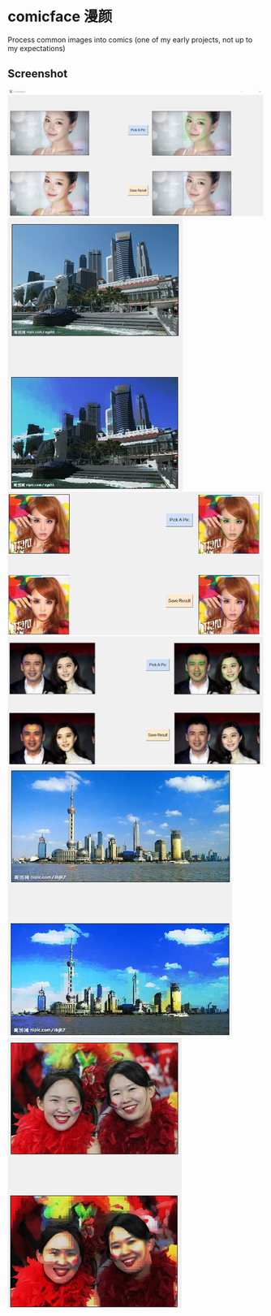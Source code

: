 # comicface 漫颜
Process common images into comics (one of my early projects, not up to my expectations)

## Screenshot
<img src="./screenshots/beauty.png">
<img src="./screenshots/buildings.png">
<img src="./screenshots/caiyilin.png">
<img src="./screenshots/fanbingbing.png">
<img src="./screenshots/scenery.png">
<img src="./screenshots/twins.png">
